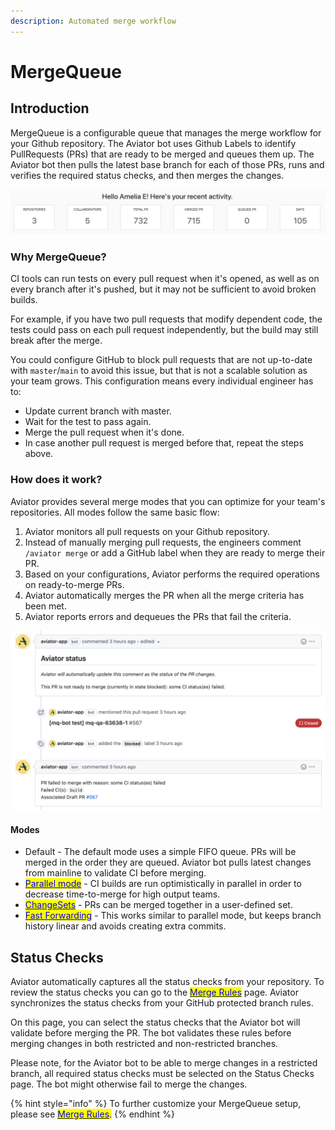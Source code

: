 ```yaml
---
description: Automated merge workflow
---
```


# MergeQueue

## Introduction <a href="#introduction" id="introduction"></a>

MergeQueue is a configurable queue that manages the merge workflow for your Github repository. The Aviator bot uses Github Labels to identify PullRequests (PRs) that are ready to be merged and queues them up. The Aviator bot then pulls the latest base branch for each of those PRs, runs and verifies the required status checks, and then merges the changes.&#x20;

![Dashboard view](<../.gitbook/assets/Screen Shot 2022-05-17 at 9.56.31 PM.png>)

### **Why MergeQueue?**

CI tools can run tests on every pull request when it's opened, as well as on every branch after it's pushed, but it may not be sufficient to avoid broken builds.

For example, if you have two pull requests that modify dependent code, the tests could pass on each pull request independently, but the build may still break after the merge.

You could configure GitHub to block pull requests that are not up-to-date with `master`/`main` to avoid this issue, but that is not a scalable solution as your team grows. This configuration means every individual engineer has to:

* Update current branch with master.
* Wait for the test to pass again.
* Merge the pull request when it's done.
* In case another pull request is merged before that, repeat the steps above.

### How does it work?

Aviator provides several merge modes that you can optimize for your team's repositories. All modes follow the same basic flow:

1. Aviator monitors all pull requests on your Github repository.
2. Instead of manually merging pull requests, the engineers comment `/aviator merge` or add a GitHub label when they are ready to merge their PR.
3. Based on your configurations, Aviator performs the required operations on ready-to-merge PRs.
4. Aviator automatically merges the PR when all the merge criteria has been met.
5. Aviator reports errors and dequeues the PRs that fail the criteria.

![MergeQueue automatically dequeues PRs and reports build failures.](<../.gitbook/assets/Screen Shot 2022-05-23 at 5.33.58 PM.png>)

#### Modes

* Default - The default mode uses a simple FIFO queue. PRs will be merged in the order they are queued. Aviator bot pulls latest changes from mainline to validate CI before merging.
* [<mark style="color:blue;">Parallel mode</mark>](../how-to-guides/parallel-mode/) <mark style="color:blue;"></mark> - CI builds are run optimistically in parallel in order to decrease time-to-merge for high output teams.
* <mark style="color:blue;"></mark>[<mark style="color:blue;">ChangeSets</mark>](changesets/) - PRs can be merged together in a user-defined set.
* [<mark style="color:blue;">Fast Forwarding</mark>](../how-to-guides/fast-forwarding.md) - This works similar to parallel mode, but keeps branch history linear and avoids creating extra commits.

## Status Checks

Aviator automatically captures all the status checks from your repository. To review the status checks you can go to the [<mark style="color:blue;">Merge Rules</mark>](../reference/merge-rules/) page. Aviator synchronizes the status checks from your GitHub protected branch rules.

On this page, you can select the status checks that the Aviator bot will validate before merging the PR. The bot validates these rules before merging changes in both restricted and non-restricted branches.&#x20;

Please note, for the Aviator bot to be able to merge changes in a restricted branch, all required status checks must be selected on the Status Checks page. The bot might otherwise fail to merge the changes.

{% hint style="info" %}
To further customize your MergeQueue setup, please see [<mark style="color:blue;">Merge Rules</mark>](../reference/merge-rules/)<mark style="color:blue;">.</mark>
{% endhint %}

